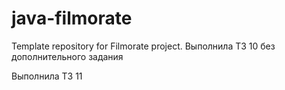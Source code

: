 # java-filmorate
Template repository for Filmorate project.
Выполнила ТЗ 10 без дополнительного задания
 
Выполнила ТЗ 11
